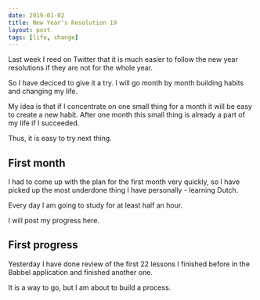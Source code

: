 ```yaml
---
date: 2019-01-02
title: New Year's Resolution 19
layout: post
tags: [life, change]
---
```


Last week I reed on Twitter that it is much easier to follow the new year resolutions if they are not for the whole year.

So I have deciced to give it a try. I will go month by month building habits and changing my life.

My idea is that if I concentrate on one small thing for a month it will be easy to create a new habit. 
After one month this small thing is already a part of my life if I succeeded.

Thus, it is easy to try next thing.

## First month

I had to come up with the plan for the first month very quickly, so I have picked up the most underdone thing I have personally - learning Dutch.

Every day I am going to study for at least half an hour.

I will post my progress here.

## First progress
Yesterday I have done review of the first 22 lessons I finished before in the Babbel application and finished another one.

It is a way to go, but I am about to build a process.